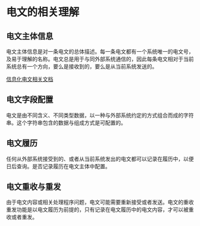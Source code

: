 # 电文的相关理解

## 电文主体信息

电文主体信息是对一条电文的总体描述。每一条电文都有一个系统唯一的电文号，及易于理解的名称。电文总是用于与同外部系统通信的，因此每条电文相对于当前系统总有一个方向，要么是接收到的，要么是从当前系统发送的。

[信息化电文相关文档](http://wiki.xinplat.com/pages/viewpage.action?pageId=1154565#id-%E4%BD%BF%E7%94%A8%E6%89%8B%E5%86%8C_%E7%94%B5%E6%96%87%E5%88%86%E5%86%8C-_Toc376525751)

## 电文字段配置

电文是由不同含义、不同类型数据，以一种与外部系统约定的方式组合而成的字符串。这个字符串包含的数据与组成方式是可配置的。

## 电文履历

任何从外部系统接受到的、或者从当前系统发出的电文都可以记录在履历中，以便日后查询。是否记录履历在电文主体中配置。

## 电文重收与重发

由于电文内容或相关处理程序问题，电文可能需要重新接受或者发送。电文的重收重发功能是以电文履历为前提的，只有记录在电文履历中的电文内容，才可以被重收或者重发。
